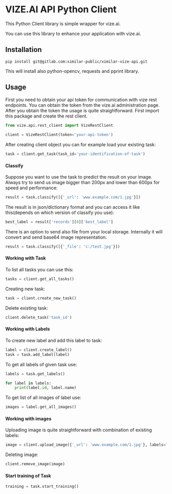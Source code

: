 # VIZE.AI API Python Client

This Python Client library is simple wrapper for vize.ai.

You can use this library to enhance your application with vize.ai.

## Installation

    pip install git@gitlab.com:ximilar-public/ximilar-vize-api.git

This will install also python-opencv, requests and pprint library.

##  Usage

First you need to obtain your api token for communication with vize rest endpoints. You can obtain the token from the vize.ai administration page. After you obtain the token the usage is quite straightforward. First import this package and create the rest client.

```python
from vize.api.rest_client import VizeRestClient
    
client = VizeRestClient(token='your-api-token')
```

After creating client object you can for example load your existing task:

```python
task = client.get_task(task_id='your-identification-of-task')
```

#### Classify

Suppose you want to use the task to predict the result on your image. Always try to send us image bigger than 200px and lower than 600px for speed and performance:

```python
result = task.classify([{'_url': 'www.example.com/1.jpg'}])
```

The result is in json/dictionary format and you can access it like this(depends on which version of classify you use):

```python
best_label = result['records'][0]['best_label']
```

There is an option to send also file from your local storage. Internally it will convert and send base64 image representation.

```python
result = task.classify([{'_file': 'c:/test.jpg'}])
```

#### Working with Task

To list all tasks you can use this:

```python
tasks = client.get_all_tasks()
```

Creating new task:

```python
task = client.create_new_task()
```

Delete existing task:
 
 ```python
client.delete_task('task_id')
```

#### Working with Labels

To create new label and add this label to task:

```python
label = client.create_label()
task = task.add_label(label)
```

To get all labels of given task use:

```python
labels = task.get_labels()

for label in labels:
    print(label.id, label.name)
```

To get list of all images of label use:

```python
images = label.get_all_images()
```

#### Working with images

Uploading image is quite straightforward with combination of existing labels:

```python
image = client.upload_image({'_url': 'www.example.com/1.jpg'}, labels=labels)
```

Deleting image:

```python
client.remove_image(image)
```

#### Start training of Task

```python
training = task.start_training()
```
